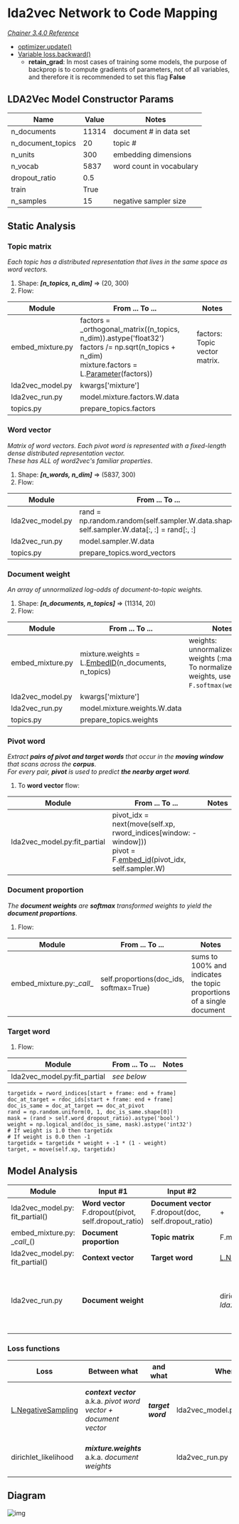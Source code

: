 # lda2vec Network to Code Mapping
_[Chainer 3.4.0 Reference](https://docs.chainer.org/en/v3.4.0/reference/core/generated/chainer.Link.html#chainer.Link)_<br>
- [optimizer.update()](https://docs.chainer.org/en/v3.4.0/reference/core/generated/chainer.Optimizer.html#chainer.Optimizer)
- [Variable loss.backward()](https://docs.chainer.org/en/v3.4.0/reference/core/generated/chainer.Variable.html?highlight=backward#chainer.Variable.backward)
  * <b>retain_grad</b>: In most cases of training some models, the purpose of backprop is to compute gradients of parameters, not of all variables, and therefore it is recommended to set this flag <b>False</b>

## LDA2Vec Model Constructor Params

| Name | Value | Notes |
| - | - | - |
| n_documents | 11314 | document # in data set |
| n_document_topics | 20 | topic # |
| n_units | 300 | embedding dimensions |
| n_vocab | 5837 | word count in vocabulary |
| dropout_ratio | 0.5 | |
| train | True | |
| n_samples | 15 | negative sampler size |

## Static Analysis
### Topic matrix
_Each topic has a distributed representation that lives in the same space as word vectors._<br>

1. Shape: _**[n_topics, n_dim]**_ => (20, 300)
2. Flow:

  | Module | From ... To ... | Notes |
  | - | - | - |
  | embed_mixture.py | factors = \_orthogonal_matrix((n_topics, n_dim)).astype('float32')<br>factors /= np.sqrt(n_topics + n_dim)<br>mixture.factors = L.[Parameter](https://docs.chainer.org/en/v3.4.0/reference/generated/chainer.links.Parameter.html)(factors)) | factors: Topic vector matrix. |
  | lda2vec_model.py | kwargs['mixture'] | |
  | lda2vec_run.py | model.mixture.factors.W.data | |
  | topics.py | prepare_topics.factors | |

### Word vector
_Matrix of word vectors. Each pivot word is represented with a fixed-length dense distributed representation vector._<br>
_These has ALL of word2vec's familiar properties_.<br>

1. Shape: _**[n_words, n_dim]**_ => (5837, 300)
2. Flow:

  | Module | From ... To ... | Notes |
  | - | - | - |
  | lda2vec_model.py | rand = np.random.random(self.sampler.W.data.shape)<br>self.sampler.W.data[:, :] = rand[:, :] | Random initial? |
  | lda2vec_run.py | model.sampler.W.data | |
  | topics.py | prepare_topics.word_vectors | |

### Document weight
_An array of unnormalized log-odds of document-to-topic weights._<br>

1. Shape: _**[n_documents, n_topics]**_ => (11314, 20)
2. Flow:

  | Module | From ... To ... | Notes |
  | - | - |  - |
  | embed_mixture.py | mixture.weights = L.[EmbedID](https://docs.chainer.org/en/v3.4.0/reference/generated/chainer.links.EmbedID.html?highlight=embedid)(n_documents, n_topics) | weights: unnormalized topic weights (:math:`c_j`).<br>To normalize these weights, use `F.softmax(weights)`.|
  | lda2vec_model.py | kwargs['mixture'] |  |
  | lda2vec_run.py | model.mixture.weights.W.data | |
  | topics.py | prepare_topics.weights | |

### Pivot word
_Extract **pairs of pivot and target words** that occur in the **moving window** that scans across the **corpus**_.<br>
_For every pair, **pivot** is used to predict **the nearby arget word**._<br>

1. To **word vector** flow:

  | Module | From ... To ... | Notes |
  | - | - | - |
  | lda2vec_model.py:fit_partial | pivot_idx = next(move(self.xp, rword_indices[window: -window]))<br>pivot = F.[embed_id](https://docs.chainer.org/en/v3.4.0/reference/generated/chainer.functions.embed_id.html?highlight=embed_id#chainer.functions.embed_id)(pivot_idx, self.sampler.W) | |

### Document proportion
_The **document weights** are **softmax** transformed weights to yield the **document proportions**_.<br>

1. Flow:

  | Module | From ... To ... | Notes |
  | - | - | - |
  | embed_mixture.py:\__call__ | self.proportions(doc_ids, softmax=True) | sums to 100% and indicates the topic proportions of a single document |

### Target word

1. Flow:

  | Module | From ... To ... | Notes |
  | - | - | - |
  | lda2vec_model.py:fit_partial | _see below_ |  |

  ```
  targetidx = rword_indices[start + frame: end + frame]
  doc_at_target = rdoc_ids[start + frame: end + frame]
  doc_is_same = doc_at_target == doc_at_pivot
  rand = np.random.uniform(0, 1, doc_is_same.shape[0])
  mask = (rand > self.word_dropout_ratio).astype('bool')
  weight = np.logical_and(doc_is_same, mask).astype('int32')
  # If weight is 1.0 then targetidx
  # If weight is 0.0 then -1
  targetidx = targetidx * weight + -1 * (1 - weight)
  target, = move(self.xp, targetidx)
  ```

## Model Analysis

| Module | Input #1 | Input #2 | Op | Output | Notes |
| - | - | - | - | - | - |
| lda2vec_model.py:<br>fit_partial() | **Word vector**<br>F.dropout(pivot, self.dropout_ratio) | **Document vector**<br>F.dropout(doc, self.dropout_ratio) | + | Context vector - **context** | |
| embed_mixture.py:<br>\__call__() | **Document proportion** | **Topic matrix** | F.matmul | Document vector | |
| lda2vec_model.py:<br>fit_partial() | **Context vector** | **Target word** | [L.NegativeSampling](https://docs.chainer.org/en/v3.4.0/reference/generated/chainer.links.NegativeSampling.html?highlight=negativesampling) | _loss value_ |
| lda2vec_run.py | **Document weight** | | dirichlet_likelihood<br>_lda2vec_model.py:prior()_ | _loss value_ | Sparse document proportions.<br>dirichlet_likelihood calculates the log likelihood of the observed topic proportions. |

### Loss functions

| Loss | Between what | and what | Where | Notes | Logging |
| - | - | - | - | - | - |
| [L.NegativeSampling](https://docs.chainer.org/en/v3.4.0/reference/generated/chainer.links.NegativeSampling.html?highlight=negativesampling) | _**context vector**_<br>a.k.a. _pivot word vector + document vector_ | _**target word**_ | lda2vec_model.py:fit_partial() | For each mini-batch...<br>&nbsp;&nbsp;_do loss.backward() in each moving frame window_ | _**L**_ |
| dirichlet_likelihood | _**mixture.weights**_<br>a.k.a. _document weights_ | | lda2vec_run.py | Do loss.backward() in each mini-batch | _**P**_ |

## Diagram
![img](/lda2vec_network_publish_text.gif)
